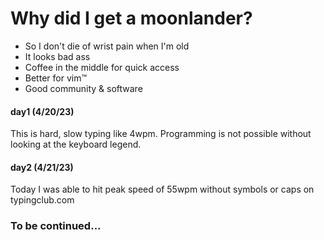 # Why did I get a moonlander?

- So I don't die of wrist pain when I'm old
- It looks bad ass 
- Coffee in the middle for quick access
- Better for vim™
- Good community & software

#### day1 (4/20/23)

This is hard, slow typing like 4wpm. Programming is not possible without looking at the keyboard legend.

#### day2 (4/21/23)

Today I was able to hit peak speed of 55wpm without symbols or caps on typingclub.com


### To be continued... 
